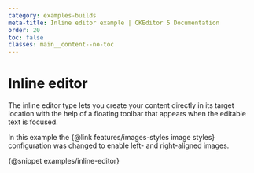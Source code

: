 ```yaml
---
category: examples-builds
meta-title: Inline editor example | CKEditor 5 Documentation
order: 20
toc: false
classes: main__content--no-toc
---
```


# Inline editor

The inline editor type lets you create your content directly in its target location with the help of a floating toolbar that appears when the editable text is focused.

In this example the {@link features/images-styles image styles} configuration was changed to enable left- and right-aligned images.

{@snippet examples/inline-editor}
